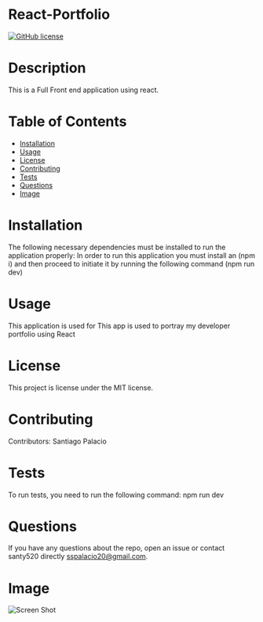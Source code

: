 
  # React-Portfolio
  [![GitHub license](https://img.shields.io/badge/license-MIT-blue.svg)](https://github.com/santy520/React-Portfolio)
  
  # Description
  
  This is a Full Front end application using react.
  
  # Table of Contents 
  
  * [Installation](#installation)
  * [Usage](#usage)
  * [License](#license)
  * [Contributing](#contributing)
  * [Tests](#tests)
  * [Questions](#questions)
  * [Image](#image
  )
  
  # Installation
  
  The following necessary dependencies must be installed to run the application properly: In order to run this application you must install an (npm i) and then proceed to initiate it by running the following command (npm run dev)
  
  # Usage
  
  This application is used for This app is used to portray my developer portfolio using React
  
  # License
  
  This project is license under the MIT license.
  
  # Contributing
  
  Contributors: Santiago Palacio
  
  # Tests
  
  To run tests, you need to run the following command: npm run dev
  
  # Questions
  
  If you have any questions about the repo, open an issue or contact santy520 directly sspalacio20@gmail.com.
  
  # Image

  ![Screen Shot](.//dist/assets/Screenshot%202024-06-05%20at%2010.30.41 PM.png)